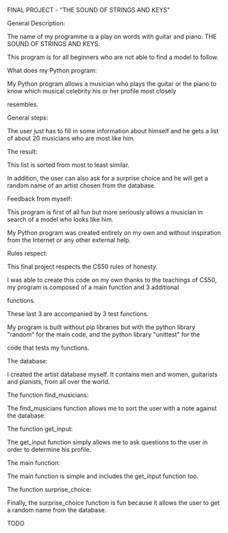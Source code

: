 FINAL PROJECT - "THE SOUND OF STRINGS AND KEYS"

General Description:

The name of my programme is a play on words with guitar and piano: THE SOUND OF STRINGS AND KEYS.

This program is for all beginners who are not able to find a model to follow.

What does my Python program:

My Python program allows a musician who plays the guitar or the piano to know which musical celebrity his or her profile most closely

resembles.

General steps:

The user just has to fill in some information about himself and he gets a list of about 20 musicians who are most like him.

The result:

This list is sorted from most to least similar.

In addition, the user can also ask for a surprise choice and he will get a random name of an artist chosen from the database.

Feedback from myself:

This program is first of all fun but more seriously allows a musician in search of a model who looks like him.

My Python program was created entirely on my own and without inspiration from the Internet or any other external help.

Rules respect:

This final project respects the CS50 rules of honesty.

I was able to create this code on my own thanks to the teachings of CS50, my program is composed of a main function and 3 additional

functions.

These last 3 are accompanied by 3 test functions.

My program is built without pip libraries but with the python library "random" for the main code, and the python library "unittest" for the

code that tests my functions.

The database:

I created the artist database myself. It contains men and women, guitarists and pianists, from all over the world.

The function find_musicians:

The find_musicians function allows me to sort the user with a note against the database.

The function get_input:

The get_input function simply allows me to ask questions to the user in order to determine his profile.

The main function:

The main function is simple and includes the get_input function too.

The function surprise_choice:

Finally, the surprise_choice function is fun because it allows the user to get a random name from the database.

TODO
